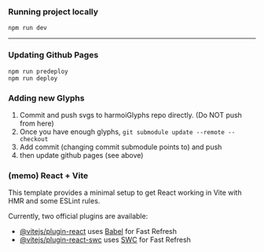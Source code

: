 ### Running project locally

`npm run dev`

---

### Updating Github Pages

`npm run predeploy`  
`npm run deploy`

### Adding new Glyphs

1. Commit and push svgs to harmoiGlyphs repo directly. (Do NOT push from here)
2. Once you have enough glyphs, `git submodule update --remote --checkout`
3. Add commit (changing commit submodule points to) and push
4. then update github pages (see above)

### (memo) React + Vite

This template provides a minimal setup to get React working in Vite with HMR and some ESLint rules.

Currently, two official plugins are available:

- [@vitejs/plugin-react](https://github.com/vitejs/vite-plugin-react/blob/main/packages/plugin-react/README.md) uses [Babel](https://babeljs.io/) for Fast Refresh
- [@vitejs/plugin-react-swc](https://github.com/vitejs/vite-plugin-react-swc) uses [SWC](https://swc.rs/) for Fast Refresh
